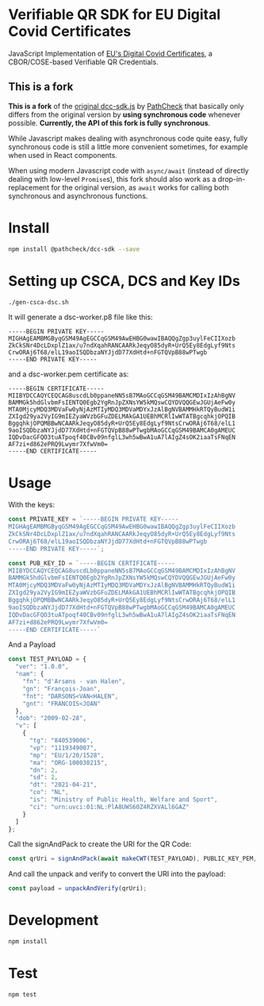 # Verifiable QR SDK for EU Digital Covid Certificates

JavaScript Implementation of [EU's Digital Covid Certificates](https://ec.europa.eu/info/live-work-travel-eu/coronavirus-response/safe-covid-19-vaccines-europeans/covid-19-digital-green-certificates_en), a CBOR/COSE-based Verifiable QR Credentials. 

## This is a fork

**This is a fork** of the [original dcc-sdk.js](https://github.com/Path-Check/dcc-sdk.js) by [PathCheck](https://www.pathcheck.org) that basically only differs from the original version by **using synchronous code** whenever possible. **Currently, the API of this fork is fully synchronous**.

While Javascript makes dealing with asynchronous code quite easy, fully synchronous code is still a little more convenient sometimes, for example when used in React components.

When using modern Javascript code with `async/await` (instead of directly dealing with low-level `Promise`s), this fork should also work as a drop-in-replacement for the original version, as `await` works for calling both synchronous and asynchronous functions.

# Install

```sh
npm install @pathcheck/dcc-sdk --save
```

# Setting up CSCA, DCS and Key IDs

```sh
./gen-csca-dsc.sh
```

It will generate a dsc-worker.p8 file like this: 

```
-----BEGIN PRIVATE KEY-----
MIGHAgEAMBMGByqGSM49AgEGCCqGSM49AwEHBG0wawIBAQQgZgp3uylFeCIIXozb
ZkCkSNr4DcLDxplZ1ax/u7ndXqahRANCAARkJeqyO85dyR+UrQ5Ey8EdgLyf9Nts
CrwORAj6T68/elL19aoISQDbzaNYJjdD77XdHtd+nFGTQVpB88wPTwgb
-----END PRIVATE KEY-----
```

and a dsc-worker.pem certificate as: 

```
-----BEGIN CERTIFICATE-----
MIIBYDCCAQYCEQCAG8uscdLb0ppaneNN5sB7MAoGCCqGSM49BAMCMDIxIzAhBgNV
BAMMGk5hdGlvbmFsIENTQ0Egb2YgRnJpZXNsYW5kMQswCQYDVQQGEwJGUjAeFw0y
MTA0MjcyMDQ3MDVaFw0yNjAzMTIyMDQ3MDVaMDYxJzAlBgNVBAMMHkRTQyBudW1i
ZXIgd29ya2VyIG9mIEZyaWVzbGFuZDELMAkGA1UEBhMCRlIwWTATBgcqhkjOPQIB
BggqhkjOPQMBBwNCAARkJeqyO85dyR+UrQ5Ey8EdgLyf9NtsCrwORAj6T68/elL1
9aoISQDbzaNYJjdD77XdHtd+nFGTQVpB88wPTwgbMAoGCCqGSM49BAMCA0gAMEUC
IQDvDacGFQO3tuATpoqf40CBv09nfglL3wh5wBwA1uA7lAIgZ4sOK2iaaTsFNqEN
AF7zi+d862ePRQ9Lwymr7XfwVm0=
-----END CERTIFICATE-----
```


# Usage

With the keys: 

```js
const PRIVATE_KEY = `-----BEGIN PRIVATE KEY-----
MIGHAgEAMBMGByqGSM49AgEGCCqGSM49AwEHBG0wawIBAQQgZgp3uylFeCIIXozb
ZkCkSNr4DcLDxplZ1ax/u7ndXqahRANCAARkJeqyO85dyR+UrQ5Ey8EdgLyf9Nts
CrwORAj6T68/elL19aoISQDbzaNYJjdD77XdHtd+nFGTQVpB88wPTwgb
-----END PRIVATE KEY-----`;

const PUB_KEY_ID = `-----BEGIN CERTIFICATE-----
MIIBYDCCAQYCEQCAG8uscdLb0ppaneNN5sB7MAoGCCqGSM49BAMCMDIxIzAhBgNV
BAMMGk5hdGlvbmFsIENTQ0Egb2YgRnJpZXNsYW5kMQswCQYDVQQGEwJGUjAeFw0y
MTA0MjcyMDQ3MDVaFw0yNjAzMTIyMDQ3MDVaMDYxJzAlBgNVBAMMHkRTQyBudW1i
ZXIgd29ya2VyIG9mIEZyaWVzbGFuZDELMAkGA1UEBhMCRlIwWTATBgcqhkjOPQIB
BggqhkjOPQMBBwNCAARkJeqyO85dyR+UrQ5Ey8EdgLyf9NtsCrwORAj6T68/elL1
9aoISQDbzaNYJjdD77XdHtd+nFGTQVpB88wPTwgbMAoGCCqGSM49BAMCA0gAMEUC
IQDvDacGFQO3tuATpoqf40CBv09nfglL3wh5wBwA1uA7lAIgZ4sOK2iaaTsFNqEN
AF7zi+d862ePRQ9Lwymr7XfwVm0=
-----END CERTIFICATE-----`
```

And a Payload 

```js
const TEST_PAYLOAD = {
  "ver": "1.0.0",
  "nam": {
    "fn": "d'Arsøns - van Halen",
    "gn": "François-Joan",
    "fnt": "DARSONS<VAN<HALEN",
    "gnt": "FRANCOIS<JOAN"
  },
  "dob": "2009-02-28",
  "v": [
    {
      "tg": "840539006",
      "vp": "1119349007",
      "mp": "EU/1/20/1528",
      "ma": "ORG-100030215",
      "dn": 2,
      "sd": 2,
      "dt": "2021-04-21",
      "co": "NL",
      "is": "Ministry of Public Health, Welfare and Sport",
      "ci": "urn:uvci:01:NL:PlA8UWS60Z4RZXVALl6GAZ"
    }
  ]
};
```

Call the signAndPack to create the URI for the QR Code: 

```js
const qrUri = signAndPack(await makeCWT(TEST_PAYLOAD), PUBLIC_KEY_PEM, PRIVATE_KEY_P8);
```

And call the unpack and verify to convert the URI into the payload: 

```js
const payload = unpackAndVerify(qrUri);
```

# Development

```sh
npm install
``` 

# Test

```sh
npm test
```
